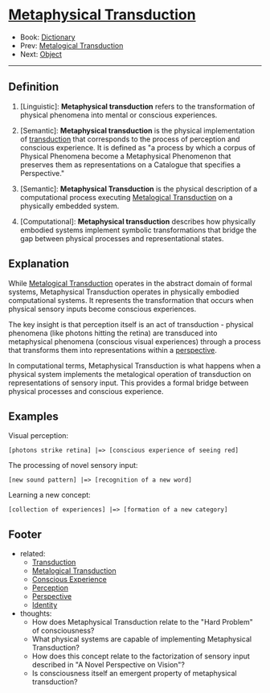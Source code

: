 # [Metaphysical Transduction](https://dna-platform.github.io/inexplicable-phenomena/dictionary/metaphysical-transduction.html)
- Book: [Dictionary](./.dictionary.md)
- Prev: [Metalogical Transduction](./metalogical-transduction.md)
- Next: [Object](./object.md)
---

## Definition

1. [Linguistic]: **Metaphysical transduction** refers to the transformation of physical phenomena into mental or conscious experiences.

2. [Semantic]: **Metaphysical transduction** is the physical implementation of [transduction](transduction.md) that corresponds to the process of perception and conscious experience. It is defined as "a process by which a corpus of Physical Phenomena become a Metaphysical Phenomenon that preserves them as representations on a Catalogue that specifies a Perspective."

3. [Semantic]: **Metaphysical Transduction** is the physical description of a computational process executing [Metalogical Transduction](metalogical-transduction.md) on a physically embedded system.

4. [Computational]: **Metaphysical transduction** describes how physically embodied systems implement symbolic transformations that bridge the gap between physical processes and representational states.

## Explanation

While [Metalogical Transduction](metalogical-transduction.md) operates in the abstract domain of formal systems, Metaphysical Transduction operates in physically embodied computational systems. It represents the transformation that occurs when physical sensory inputs become conscious experiences.

The key insight is that perception itself is an act of transduction - physical phenomena (like photons hitting the retina) are transduced into metaphysical phenomena (conscious visual experiences) through a process that transforms them into representations within a [perspective](perspective.md).

In computational terms, Metaphysical Transduction is what happens when a physical system implements the metalogical operation of transduction on representations of sensory input. This provides a formal bridge between physical processes and conscious experience.

## Examples

Visual perception:
```
[photons strike retina] |=> [conscious experience of seeing red]
```

The processing of novel sensory input:
```
[new sound pattern] |=> [recognition of a new word]
```

Learning a new concept:
```
[collection of experiences] |=> [formation of a new category]
```

## Footer
- related:
  - [Transduction](transduction.md)
  - [Metalogical Transduction](metalogical-transduction.md)
  - [Conscious Experience](conscious-experience.md)
  - [Perception](perception.md)
  - [Perspective](perspective.md)
  - [Identity](identity.md)
- thoughts:
  - How does Metaphysical Transduction relate to the "Hard Problem" of consciousness?
  - What physical systems are capable of implementing Metaphysical Transduction?
  - How does this concept relate to the factorization of sensory input described in "A Novel Perspective on Vision"?
  - Is consciousness itself an emergent property of metaphysical transduction?